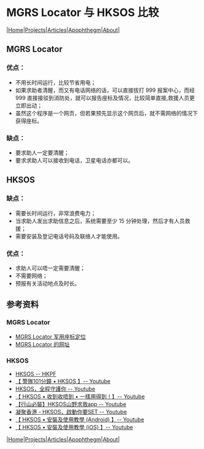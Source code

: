 # MGRS Locator 与 HKSOS 比较

|[Home](/README.md)|[Projects](/projects.md)|[Articles](/articles.md)|[Apophthegm](/apophthegm.md)|[About](/about.md)|

## MGRS Locator

### 优点：

- 不用长时间运行，比较节省用电；
- 如果求助者清醒，而又有电话网络的话，可以直接拔打 999 报案中心，而经 999 直接接驳到消防处，就可以报告座标及情况，比较简单直接,救援人员更立即出动；
- 虽然这个程序是一个网页，但若果预先显示这个网页后，就不需网络的情况下获得座标。

### 缺点：

- 要求助人一定要清醒；
- 要求求助人可以接收到电话，卫星电话亦都可以。

## HKSOS 

### 缺点：

- 需要长时间运行，非常浪费电力；
- 当求助人发出求助信息之后，系统需要至少 15 分钟处理，然后才有人员救援；
- 需要安装及登记电话号码及联络人才能使用。

### 优点：

- 求助人可以唔一定需要清醒；
- 不需要网络；
- 预报有关活动地点及时长。

## 参考资料

### MGRS Locator

- [MGRS Locator 军用座标定位](/mgrs.md)  
- [MGRS Locator 的网址](https://cybersecurity-ninjas.com/mgrs.html)  

### HKSOS

- [HKSOS -- HKPF](https://www.police.gov.hk/isw/hksos/)  
- [【 警隊101分鐘 • HKSOS 】-- Youtube](https://www.youtube.com/watch?v=ugs3GUtT8C0)  
- [HKSOS，全程守護你 -- Youtube](https://www.youtube.com/watch?v=D7PC5FXyeCs)  
- [【 HKSOS • 收到收唔到 • 一樣用得到！】-- Youtube](https://www.youtube.com/watch?v=WiUrdEJzQrg)  
- [【行山必裝】HKSOS山野求救app -- Youtube](https://www.youtube.com/watch?v=a0kKqfX1Qx0)  
- [凝聚香港 - HKSOS，啟動你要SET -- Youtube](https://www.youtube.com/watch?v=M9dn7w-Pyx8)  
- [【 HKSOS • 安裝及使用教學 (Android) 】-- Youtube](https://www.youtube.com/watch?v=NECzmaLA0iQ)  
- [【 HKSOS • 安裝及使用教學 (iOS) 】-- Youtube](https://www.youtube.com/watch?v=EV_EJeyA8FQ)  

|[Home](/README.md)|[Projects](/projects.md)|[Articles](/articles.md)|[Apophthegm](/apophthegm.md)|[About](/about.md)|
